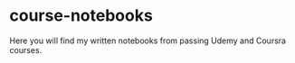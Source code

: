 # course-notebooks
Here you will find my written notebooks from passing Udemy and Coursra courses. 
